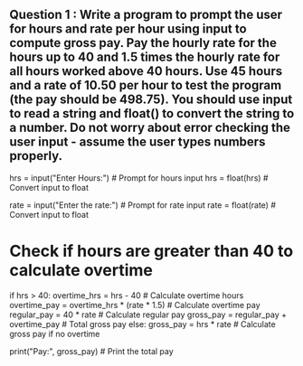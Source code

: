## Question 1 : Write a program to prompt the user for hours and rate per hour using input to compute gross pay. Pay the hourly rate for the hours up to 40 and 1.5 times the hourly rate for all hours worked above 40 hours. Use 45 hours and a rate of 10.50 per hour to test the program (the pay should be 498.75). You should use input to read a string and float() to convert the string to a number. Do not worry about error checking the user input - assume the user types numbers properly.


hrs = input("Enter Hours:")    # Prompt for hours input
hrs = float(hrs)               # Convert input to float

rate = input("Enter the rate:")    # Prompt for rate input
rate = float(rate)                 # Convert input to float

# Check if hours are greater than 40 to calculate overtime
if hrs > 40:
    overtime_hrs = hrs - 40                        # Calculate overtime hours
    overtime_pay = overtime_hrs * (rate * 1.5)     # Calculate overtime pay
    regular_pay = 40 * rate                        # Calculate regular pay
    gross_pay = regular_pay + overtime_pay         # Total gross pay
else:
    gross_pay = hrs * rate                         # Calculate gross pay if no overtime

print("Pay:", gross_pay)                           # Print the total pay
